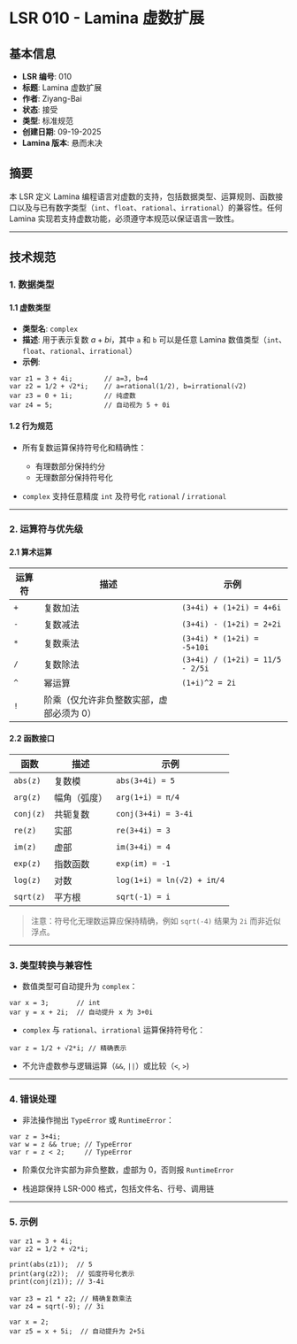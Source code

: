 # LSR 010 - Lamina 虚数扩展

## 基本信息

- **LSR 编号**: 010
- **标题**: Lamina 虚数扩展
- **作者**: Ziyang-Bai
- **状态**: 接受
- **类型**: 标准规范
- **创建日期**: 09-19-2025
- **Lamina 版本**: 悬而未决

## 摘要

本 LSR 定义 Lamina 编程语言对虚数的支持，包括数据类型、运算规则、函数接口以及与已有数字类型（`int`、`float`、`rational`、`irrational`）的兼容性。任何 Lamina 实现若支持虚数功能，必须遵守本规范以保证语言一致性。

---

## 技术规范

### 1. 数据类型

#### 1.1 虚数类型

- **类型名**: `complex`
- **描述**: 用于表示复数 $a + bi$，其中 `a` 和 `b` 可以是任意 Lamina 数值类型（`int`、`float`、`rational`、`irrational`）
- **示例**:

```lamina
var z1 = 3 + 4i;        // a=3, b=4
var z2 = 1/2 + √2*i;    // a=rational(1/2), b=irrational(√2)
var z3 = 0 + 1i;        // 纯虚数
var z4 = 5;             // 自动视为 5 + 0i
```

#### 1.2 行为规范

* 所有复数运算保持符号化和精确性：

  * 有理数部分保持约分
  * 无理数部分保持符号化
* `complex` 支持任意精度 `int` 及符号化 `rational` / `irrational`

---

### 2. 运算符与优先级

#### 2.1 算术运算

| 运算符 | 描述                    | 示例                              |
| --- | --------------------- | ------------------------------- |
| `+` | 复数加法                  | `(3+4i) + (1+2i) = 4+6i`        |
| `-` | 复数减法                  | `(3+4i) - (1+2i) = 2+2i`        |
| `*` | 复数乘法                  | `(3+4i) * (1+2i) = -5+10i`      |
| `/` | 复数除法                  | `(3+4i) / (1+2i) = 11/5 - 2/5i` |
| `^` | 幂运算                   | `(1+i)^2 = 2i`                  |
| `!` | 阶乘（仅允许非负整数实部，虚部必须为 0） |                                 |

#### 2.2 函数接口

| 函数        | 描述     | 示例                         |
| --------- | ------ | -------------------------- |
| `abs(z)`  | 复数模    | `abs(3+4i) = 5`            |
| `arg(z)`  | 幅角（弧度） | `arg(1+i) = π/4`           |
| `conj(z)` | 共轭复数   | `conj(3+4i) = 3-4i`        |
| `re(z)`   | 实部     | `re(3+4i) = 3`             |
| `im(z)`   | 虚部     | `im(3+4i) = 4`             |
| `exp(z)`  | 指数函数   | `exp(iπ) = -1`             |
| `log(z)`  | 对数     | `log(1+i) = ln(√2) + iπ/4` |
| `sqrt(z)` | 平方根    | `sqrt(-1) = i`             |

> 注意：符号化无理数运算应保持精确，例如 `sqrt(-4)` 结果为 `2i` 而非近似浮点。

---

### 3. 类型转换与兼容性

* 数值类型可自动提升为 `complex`：

```lamina
var x = 3;       // int
var y = x + 2i;  // 自动提升 x 为 3+0i
```

* `complex` 与 `rational`、`irrational` 运算保持符号化：

```lamina
var z = 1/2 + √2*i; // 精确表示
```

* 不允许虚数参与逻辑运算（`&&`, `||`）或比较（`<`, `>`)

---

### 4. 错误处理

* 非法操作抛出 `TypeError` 或 `RuntimeError`：

```lamina
var z = 3+4i;
var w = z && true; // TypeError
var r = z < 2;     // TypeError
```

* 阶乘仅允许实部为非负整数，虚部为 0，否则报 `RuntimeError`

* 栈追踪保持 LSR-000 格式，包括文件名、行号、调用链

---

### 5. 示例

```lamina
var z1 = 3 + 4i;
var z2 = 1/2 + √2*i;

print(abs(z1));  // 5
print(arg(z2));  // 弧度符号化表示
print(conj(z1)); // 3-4i

var z3 = z1 * z2; // 精确复数乘法
var z4 = sqrt(-9); // 3i

var x = 2;
var z5 = x + 5i;  // 自动提升为 2+5i
```
